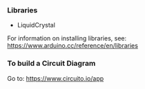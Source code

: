 ### Libraries
  - LiquidCrystal

For information on installing libraries, see: https://www.arduino.cc/reference/en/libraries

### To build a Circuit Diagram

Go to: https://www.circuito.io/app
